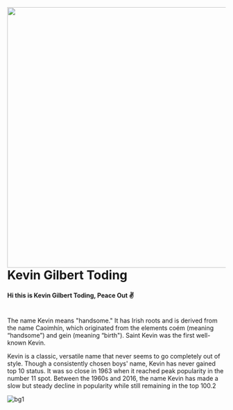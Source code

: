 <img align='right' src='https://i.pinimg.com/originals/f3/c8/f9/f3c8f9ea0ce3de3991a9ebd35bfd7495.gif' width='600'>
<h1>Kevin Gilbert Toding</h1>
<h4>Hi this is Kevin Gilbert Toding, Peace Out ✌️</h4>
<br>
The name Kevin means "handsome." It has Irish roots and is derived from the name Caoimhín, which originated from the elements coém (meaning “handsome”) and gein (meaning “birth"). Saint Kevin was the first well-known Kevin.

Kevin is a classic, versatile name that never seems to go completely out of style.
Though a consistently chosen boys' name, Kevin has never gained top 10 status. It was so close in 1963 when it reached peak popularity in the number 11 spot. Between the 1960s and 2016, the name Kevin has made a slow but steady decline in popularity while still remaining in the top 100.2 

![bg1](https://user-images.githubusercontent.com/79959818/139663322-ed2f4fbc-c18e-410b-bdc1-7c835514b787.png)








                                                                                    
